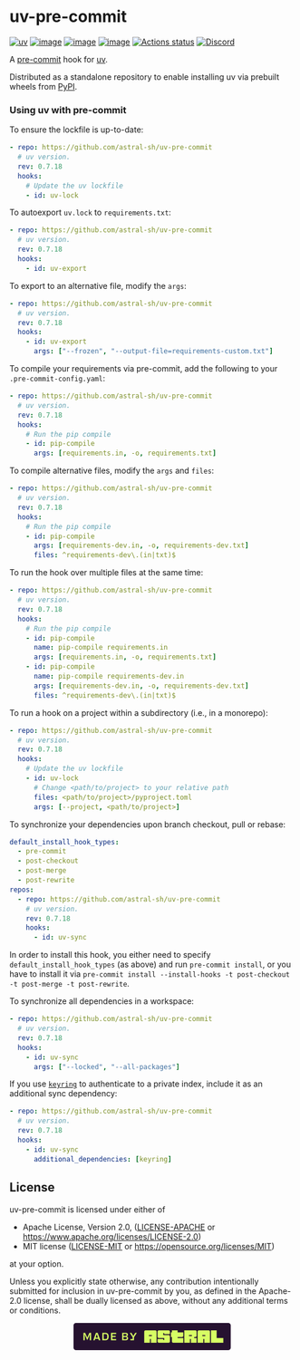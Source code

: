 # uv-pre-commit

[![uv](https://img.shields.io/endpoint?url=https://raw.githubusercontent.com/astral-sh/uv/main/assets/badge/v0.json)](https://github.com/astral-sh/uv)
[![image](https://img.shields.io/pypi/v/uv.svg)](https://pypi.python.org/pypi/uv)
[![image](https://img.shields.io/pypi/l/uv.svg)](https://pypi.python.org/pypi/uv)
[![image](https://img.shields.io/pypi/pyversions/uv.svg)](https://pypi.python.org/pypi/uv)
[![Actions status](https://github.com/astral-sh/uv-pre-commit/workflows/main/badge.svg)](https://github.com/astral-sh/uv-pre-commit/actions)
[![Discord](https://img.shields.io/badge/Discord-%235865F2.svg?logo=discord&logoColor=white)](https://discord.gg/astral-sh)

A [pre-commit](https://pre-commit.com/) hook for [uv](https://github.com/astral-sh/uv).

Distributed as a standalone repository to enable installing uv via prebuilt wheels from
[PyPI](https://pypi.org/project/uv/).

### Using uv with pre-commit


To ensure the lockfile is up-to-date:

```yaml
- repo: https://github.com/astral-sh/uv-pre-commit
  # uv version.
  rev: 0.7.18
  hooks:
    # Update the uv lockfile
    - id: uv-lock
```

To autoexport `uv.lock` to `requirements.txt`:

```yaml
- repo: https://github.com/astral-sh/uv-pre-commit
  # uv version.
  rev: 0.7.18
  hooks:
    - id: uv-export
```

To export to an alternative file, modify the `args`:

```yaml
- repo: https://github.com/astral-sh/uv-pre-commit
  # uv version.
  rev: 0.7.18
  hooks:
    - id: uv-export
      args: ["--frozen", "--output-file=requirements-custom.txt"]
```

To compile your requirements via pre-commit, add the following to your `.pre-commit-config.yaml`:

```yaml
- repo: https://github.com/astral-sh/uv-pre-commit
  # uv version.
  rev: 0.7.18
  hooks:
    # Run the pip compile
    - id: pip-compile
      args: [requirements.in, -o, requirements.txt]
```

To compile alternative files, modify the `args` and `files`:

```yaml
- repo: https://github.com/astral-sh/uv-pre-commit
  # uv version.
  rev: 0.7.18
  hooks:
    # Run the pip compile
    - id: pip-compile
      args: [requirements-dev.in, -o, requirements-dev.txt]
      files: ^requirements-dev\.(in|txt)$
```

To run the hook over multiple files at the same time:

```yaml
- repo: https://github.com/astral-sh/uv-pre-commit
  # uv version.
  rev: 0.7.18
  hooks:
    # Run the pip compile
    - id: pip-compile
      name: pip-compile requirements.in
      args: [requirements.in, -o, requirements.txt]
    - id: pip-compile
      name: pip-compile requirements-dev.in
      args: [requirements-dev.in, -o, requirements-dev.txt]
      files: ^requirements-dev\.(in|txt)$
```

To run a hook on a project within a subdirectory (i.e., in a monorepo):

```yaml
- repo: https://github.com/astral-sh/uv-pre-commit
  # uv version.
  rev: 0.7.18
  hooks:
    # Update the uv lockfile
    - id: uv-lock
      # Change <path/to/project> to your relative path
      files: <path/to/project>/pyproject.toml
      args: [--project, <path/to/project>]
```

To synchronize your dependencies upon branch checkout, pull or rebase:

```yaml
default_install_hook_types:
  - pre-commit
  - post-checkout
  - post-merge
  - post-rewrite
repos:
  - repo: https://github.com/astral-sh/uv-pre-commit
    # uv version.
    rev: 0.7.18
    hooks:
      - id: uv-sync
```

In order to install this hook, you either need to specify `default_install_hook_types` (as above) and run `pre-commit install`, 
or you have to install it via `pre-commit install --install-hooks -t post-checkout -t post-merge -t post-rewrite`.

To synchronize all dependencies in a workspace:

```yaml
- repo: https://github.com/astral-sh/uv-pre-commit
  # uv version.
  rev: 0.7.18
  hooks:
    - id: uv-sync
      args: ["--locked", "--all-packages"]
```

If you use [`keyring`](https://github.com/jaraco/keyring) to authenticate to a private index,
include it as an additional sync dependency:

```yaml
- repo: https://github.com/astral-sh/uv-pre-commit
  # uv version.
  rev: 0.7.18
  hooks:
    - id: uv-sync
      additional_dependencies: [keyring]
```

## License

uv-pre-commit is licensed under either of

- Apache License, Version 2.0, ([LICENSE-APACHE](LICENSE-APACHE) or <https://www.apache.org/licenses/LICENSE-2.0>)
- MIT license ([LICENSE-MIT](LICENSE-MIT) or <https://opensource.org/licenses/MIT>)

at your option.

Unless you explicitly state otherwise, any contribution intentionally submitted
for inclusion in uv-pre-commit by you, as defined in the Apache-2.0 license, shall be
dually licensed as above, without any additional terms or conditions.

<div align="center">
  <a target="_blank" href="https://astral.sh" style="background:none">
    <img src="https://raw.githubusercontent.com/astral-sh/ruff/main/assets/svg/Astral.svg">
  </a>
</div>
